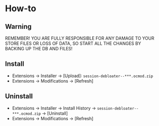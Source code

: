 # How-to

## Warning
REMEMBER! YOU ARE FULLY RESPONSIBLE FOR ANY DAMAGE TO YOUR STORE FILES OR LOSS OF DATA, SO START ALL THE CHANGES BY BACKING UP THE DB AND FILES!

## Install
* Extensions → Installer → [Upload]: `session-debloater--***.ocmod.zip`
* Extensions → Modifications → [Refresh]

## Uninstall
* Extensions → Installer → Install History → `session-debloater--***.ocmod.zip` → [Uninstall]
* Extensions → Modifications → [Refresh]
